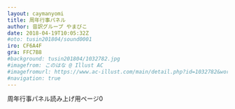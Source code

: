 ```yaml
---
layout: caymanyomi
title: 周年行事パネル
author: 音訳グループ やまびこ
date: 2018-04-19T10:05:32Z
#oto: tusin201804/sound0001
iro: CF6A4F
gra: FFC7B8
#background: tusin201804/1032782.jpg
#imagefrom: このはな @ Illust AC
#imagefromurl: https://www.ac-illust.com/main/detail.php?id=1032782&word=%E6%A1%9C83
#navigation: true
---
```


周年行事パネル読み上げ用ページ0
